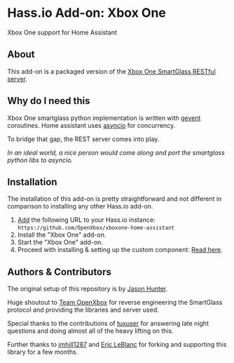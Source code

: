 # Hass.io Add-on: Xbox One

Xbox One support for Home Assistant

## About

This add-on is a packaged version of the [Xbox One SmartGlass RESTful server](https://github.com/OpenXbox/xbox-smartglass-rest-python).

## Why do I need this

Xbox One smartglass python implementation is written with [gevent](http://www.gevent.org) coroutines.
Home assistant uses [asyncio](https://docs.python.org/3/library/asyncio.html) for concurrency.

To bridge that gap, the REST server comes into play.

*In an ideal world, a nice person would come along and port the smartglass python libs to asyncio.*

## Installation

The installation of this add-on is pretty straightforward and not different in
comparison to installing any other Hass.io add-on.

1. [Add](https://www.home-assistant.io/hassio/installing_third_party_addons/) the following URL to your Hass.io instance: `https://github.com/OpenXbox/xboxone-home-assistant`
2. Install the "Xbox One" add-on.
3. Start the "Xbox One" add-on.
4. Proceed with installing & setting up the custom component: [Read here](https://github.com/OpenXbox/xboxone-home-assistant/blob/master/info.md).

## Authors & Contributors

The original setup of this repository is by [Jason Hunter](https://github.com/hunterjm).

Huge shoutout to [Team OpenXbox](https://github.com/openxbox) for reverse engineering the SmartGlass protocol and providing the libraries and server used.

Special thanks to the contributions of [tuxuser](https://github.com/tuxuser) for answering late night questions and doing almost all of the heavy lifting on this.

Further thanks to [jmhill1287](https://github.com/jmhill1287) and [Eric LeBlanc](https://github.com/ericleb010) for forking and supporting this library for a few months.
